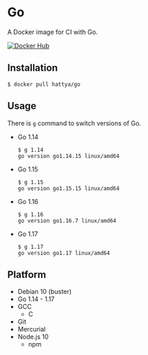 # Go

A Docker image for CI with Go.

[![Docker Hub](https://img.shields.io/docker/cloud/build/hattya/go)](https://hub.docker.com/r/hattya/go)


## Installation

```console
$ docker pull hattya/go
```


## Usage

There is `g` command to switch versions of Go.

- Go 1.14
  ```console
  $ g 1.14
  go version go1.14.15 linux/amd64
  ```

- Go 1.15
  ```console
  $ g 1.15
  go version go1.15.15 linux/amd64
  ```

- Go 1.16
  ```console
  $ g 1.16
  go version go1.16.7 linux/amd64
  ```

- Go 1.17
  ```console
  $ g 1.17
  go version go1.17 linux/amd64
  ```


## Platform

- Debian 10 (buster)
- Go 1.14 - 1.17
- GCC
  - C
- Git
- Mercurial
- Node.js 10
  - npm
